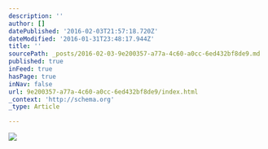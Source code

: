 ```yaml
---
description: ''
author: []
datePublished: '2016-02-03T21:57:18.720Z'
dateModified: '2016-01-31T23:48:17.944Z'
title: ''
sourcePath: _posts/2016-02-03-9e200357-a77a-4c60-a0cc-6ed432bf8de9.md
published: true
inFeed: true
hasPage: true
inNav: false
url: 9e200357-a77a-4c60-a0cc-6ed432bf8de9/index.html
_context: 'http://schema.org'
_type: Article

---
```

![](https://the-grid-user-content.s3-us-west-2.amazonaws.com/18df29f4-10b3-4840-893e-46a57ad372c8.png)